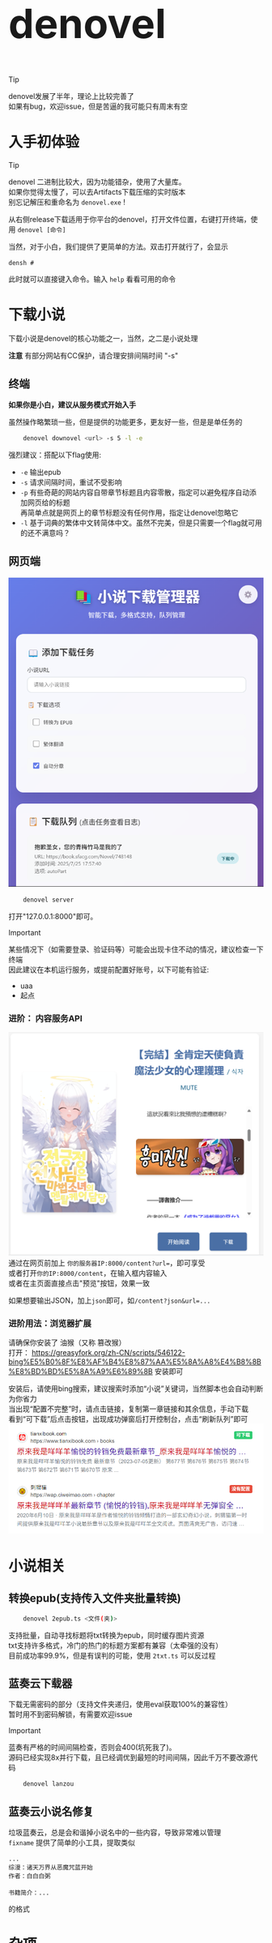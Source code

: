 <h1 style="font-size: 5rem"> denovel </h1>

> [!TIP]
> denovel发展了半年，理论上比较完善了<br>
> 如果有bug，欢迎issue，但是苦逼的我可能只有周末有空

# 入手初体验

> [!TIP]
> denovel 二进制比较大，因为功能错杂，使用了大量库。<br>
> 如果你觉得太慢了，可以去Artifacts下载压缩的实时版本<br>
> 别忘记解压和重命名为 `denovel.exe` !

从右侧release下载适用于你平台的denovel，打开文件位置，右键打开终端，使用 `denovel [命令]`

当然，对于小白，我们提供了更简单的方法。双击打开就行了，会显示
```
densh # 
```
此时就可以直接键入命令。输入 `help` 看看可用的命令

# 下载小说
下载小说是denovel的核心功能之一，当然，之二是小说处理

**注意** 有部分网站有CC保护，请合理安排间隔时间 "-s"

## 终端

**如果你是小白，建议从服务模式开始入手**

虽然操作略繁琐一些，但是提供的功能更多，更友好一些，但是是单任务的


```sh
    denovel downovel <url> -s 5 -l -e
```
强烈建议：搭配以下flag使用:
 - `-e` 输出epub
 - `-s` 请求间隔时间，重试不受影响
 - `-p` 有些奇葩的网站内容自带章节标题且内容零散，指定可以避免程序自动添加网页给的标题<br>
    再简单点就是网页上的章节标题没有任何作用，指定让denovel忽略它
 - `-l` 基于词典的繁体中文转简体中文。虽然不完美，但是只需要一个flag就可用的还不满意吗？

## 网页端
![预览](image.png)
```sh
    denovel server
```
打开"127.0.0.1:8000"即可。

> [!IMPORTANT]
> 某些情况下（如需要登录、验证码等）可能会出现卡住不动的情况，建议检查一下终端<br>
> 因此建议在本机运行服务，或提前配置好账号，以下可能有验证:
>  - uaa
>  - 起点

### 进阶： 内容服务API
![API](image-2.png)
通过在网页前加上 `你的服务器IP:8000/content?url=`，即可享受<br>
或者打开`你的IP:8000/content`，在输入框内容输入<br>
或者在主页面直接点击"预览"按钮，效果一致

如果想要输出JSON，加上`json`即可，如`/content?json&url=...`

### 进阶用法：浏览器扩展
请确保你安装了 油猴（又称 篡改猴）<br>
打开：
https://greasyfork.org/zh-CN/scripts/546122-bing%E5%B0%8F%E8%AF%B4%E8%87%AA%E5%8A%A8%E4%B8%8B%E8%BD%BD%E5%8A%A9%E6%89%8B
安装即可

安装后，请使用bing搜索，建议搜索时添加“小说”关键词，当然脚本也会自动判断为你省力<br>
当出现“配置不完整”时，请点击链接，复制第一章链接和其余信息，手动下载<br>
看到“可下载”后点击按钮，出现成功弹窗后打开控制台，点击“刷新队列”即可
![自动下载](image-1.png)

# 小说相关

## 转换epub(支持传入文件夹批量转换)
```sh
    denovel 2epub.ts <文件(夹)>
```
支持批量，自动寻找标题将txt转换为epub，同时缓存图片资源<br>
txt支持许多格式，冷门的热门的标题方案都有兼容（太牵强的没有）<br>
目前成功率99.9%，但是有误判的可能，使用 `2txt.ts` 可以反过程

## 蓝奏云下载器
下载无需密码的部分（支持文件夹递归，使用eval获取100%的兼容性）<br>
暂时用不到密码解锁，有需要欢迎issue

> [!IMPORTANT]
> 蓝奏有严格的时间间隔检查，否则会400(坑死我了)。<br>
> 源码已经实现8x并行下载，且已经调优到最短的时间间隔，因此千万不要改源代码

```sh
    denovel lanzou
```

## 蓝奏云小说名修复
垃圾蓝奏云，总是会和谐掉小说名中的一些内容，导致非常难以管理<br>
`fixname` 提供了简单的小工具，提取类似
```
...
综漫：诸天万界从恶魔咒蓝开始
作者：白白白粥

书籍简介：...
```
的格式

# 杂项

## 下载漫画
与小说下载相似，使用相同的命令格式（但不一定有用）<br>
下载漫画更复杂，需要处理HTTP源等，因此每个文件都是不同的实现方法<br>
相似的，使用命令处理，支持断点。输出的zComicLib文件(<小说名>.<网站>.txt)可以传递给文件作为参数继续下载

```sh
    denovel downcomic <可选，缓存文件> -f png
```

输出长图png(支持epub/png/cbz)，通过`-f`指定

> [!TIP]
> 如果下载的是条漫（长条式），建议使用长图png <br>
> 其他情况，使用epub/cbz更好

# m3u8万能工具
如果你遇到过 m3u8+png图床 的奇葩配方，无法被ffmpeg识别下载，那你找对地方了<br>
使用`specialm3u8.ts` + `ffmpeg` 组合拳，打遍天下无敌手~
```sh
denovel m3u8 "<m3u8网址>"
ffmpeg -i "http://localhost:12345/index.m3u8" -c:a copy -c:v copy 名称.mp4
```

## 繁体批量转换
```sh
denovel t2cn "<文件/文件夹>"
```
一样是基于词典的，这里不多做描述

## 回转txt

如果你有一堆 `epub/docx/pdf` (仅限于内嵌文本而不是图片)的小说，2epub绝对能满足你。
```sh
denovel 2txt "<文件/文件夹>"
```
一样支持批量，输出到文件夹中，当然也包括资源文件(epub已测试，其他格式也许兼容性不佳)。

如果你转txt的目的是生成epub，完全可以使用`-e`参数。使用`-k`可以阻止生成成功后自动删除txt

如果只是为了生成txt供mp4使用，可以使用`-i`忽略资源文件节省时间

> [!TIP]
> 默认出现生成epub错误时程序会退出。如果你不介意批量中出现部分生成错误，使用`-f`可以让程序继续执行，忽略错误

> [!IMPORTANT]
> 如果不是为了`epub`转`epub`，即目的不是原epub的分章不合理，单纯想生成txt<br>
> 对于非本程序生成的epub，请务必加上`-t`或`--add-title`。默认会删除所有页面标题，这不利于mp4等设备的分章程序正常运行

## 高级拷贝
```ts
denovel copy "<from>" "<to>" ...
```

## 高级文件转换(基于ffmpeg)
确保安装了ffmpeg
TODO

## 关键词批量查找
TODO

## 网易云音乐下载
TODO

## txt分堆
这个对于大量txt来说特别有用。

mp4等设备屏幕太小，找txt很麻烦怎么办？使用这个程序分堆，方便寻找
```sh
denovel part "<文件夹>"
```

# 还有的文件都是用来干什么的？
都是平时爬虫攒的小东西，留作备份便与下次改一改使用

如果你仔细看注释，也许能发现妙用，但是这里不说了，只局限于某些网站
